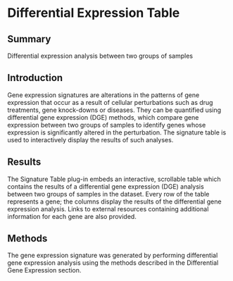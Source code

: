 Differential Expression Table
================
Summary
----------------
Differential expression analysis between two groups of samples

Introduction
----------------
Gene expression signatures are alterations in the patterns of gene expression that occur as a result of cellular perturbations such as drug treatments, gene knock-downs or diseases. They can be quantified using differential gene expression (DGE) methods, which compare gene expression between two groups of samples to identify genes whose expression is significantly altered in the perturbation. The signature table is used to interactively display the results of such analyses.

Results
----------------
The Signature Table plug-in embeds an interactive, scrollable table which contains the results of a differential gene expression (DGE) analysis between two groups of samples in the dataset. Every row of the table represents a gene; the columns display the results of the differential gene expression analysis. Links to external resources containing additional information for each gene are also provided.

Methods
----------------
The gene expression signature was generated by performing differential gene expression analysis using the methods described in the Differential Gene Expression section.